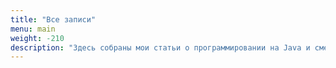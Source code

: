 ```yaml
---
title: "Все записи"
menu: main
weight: -210
description: "Здесь собраны мои статьи о программировании на Java и смежных технологиях"
---
```



